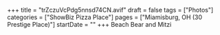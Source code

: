 +++
title = "trZczuVcPdg5nnsd74CN.avif"
draft = false
tags = ["Photos"]
categories = ["ShowBiz Pizza Place"]
pages = ["Miamisburg, OH (30 Prestige Place)"]
startDate = ""
+++
Beach Bear and Mitzi
